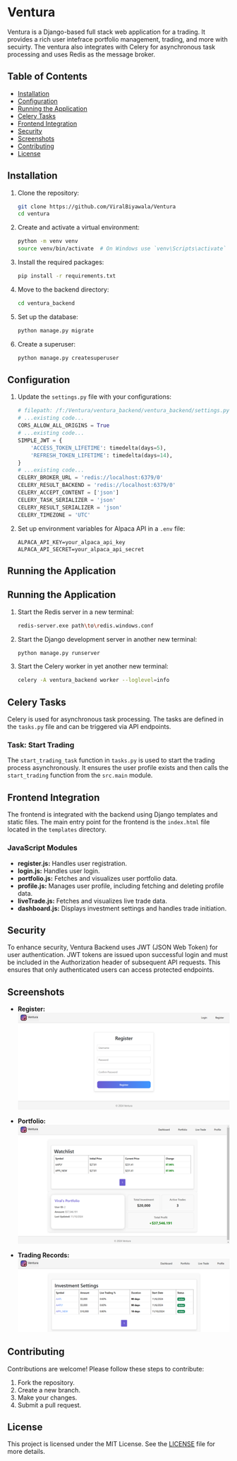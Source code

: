 # Ventura

Ventura is a Django-based full stack web application for a trading. It provides a rich user intefrace portfolio management, trading, and more with secuirty. The ventura also integrates with Celery for asynchronous task processing and uses Redis as the message broker.

## Table of Contents

- [Installation](#installation)
- [Configuration](#configuration)
- [Running the Application](#running-the-application)
- [Celery Tasks](#celery-tasks)
- [Frontend Integration](#frontend-integration)
- [Security](#security)
- [Screenshots](#screenshots)
- [Contributing](#contributing)
- [License](#license)

## Installation

1. Clone the repository:
    ```bash
    git clone https://github.com/ViralBiyawala/Ventura
    cd ventura
    ```

2. Create and activate a virtual environment:
    ```bash
    python -m venv venv
    source venv/bin/activate  # On Windows use `venv\Scripts\activate`
    ```

3. Install the required packages:
    ```bash
    pip install -r requirements.txt
    ```

4. Move to the backend directory:
    ```bash
    cd ventura_backend
    ```

5. Set up the database:
    ```bash
    python manage.py migrate
    ```

6. Create a superuser:
    ```bash
    python manage.py createsuperuser
    ```

## Configuration

1. Update the `settings.py` file with your configurations:
    ```python
    # filepath: /f:/Ventura/ventura_backend/ventura_backend/settings.py
    # ...existing code...
    CORS_ALLOW_ALL_ORIGINS = True
    # ...existing code...
    SIMPLE_JWT = {
        'ACCESS_TOKEN_LIFETIME': timedelta(days=5),
        'REFRESH_TOKEN_LIFETIME': timedelta(days=14),
    }
    # ...existing code...
    CELERY_BROKER_URL = 'redis://localhost:6379/0'
    CELERY_RESULT_BACKEND = 'redis://localhost:6379/0'
    CELERY_ACCEPT_CONTENT = ['json']
    CELERY_TASK_SERIALIZER = 'json'
    CELERY_RESULT_SERIALIZER = 'json'
    CELERY_TIMEZONE = 'UTC'
    ```

2. Set up environment variables for Alpaca API in a `.env` file:
    ```env
    ALPACA_API_KEY=your_alpaca_api_key
    ALPACA_API_SECRET=your_alpaca_api_secret
    ```

## Running the Application
## Running the Application

1. Start the Redis server in a new terminal:
    ```bash
    redis-server.exe path\to\redis.windows.conf
    ```
2. Start the Django development server in another new terminal:
    ```bash
    python manage.py runserver
    ```
3. Start the Celery worker in yet another new terminal:
    ```bash
    celery -A ventura_backend worker --loglevel=info
    ```

## Celery Tasks

Celery is used for asynchronous task processing. The tasks are defined in the `tasks.py` file and can be triggered via API endpoints.

### Task: Start Trading

The `start_trading_task` function in `tasks.py` is used to start the trading process asynchronously. It ensures the user profile exists and then calls the `start_trading` function from the `src.main` module.

## Frontend Integration

The frontend is integrated with the backend using Django templates and static files. The main entry point for the frontend is the `index.html` file located in the `templates` directory.

### JavaScript Modules

- **register.js:** Handles user registration.
- **login.js:** Handles user login.
- **portfolio.js:** Fetches and visualizes user portfolio data.
- **profile.js:** Manages user profile, including fetching and deleting profile data.
- **liveTrade.js:** Fetches and visualizes live trade data.
- **dashboard.js:** Displays investment settings and handles trade initiation.

## Security

To enhance security, Ventura Backend uses JWT (JSON Web Token) for user authentication. JWT tokens are issued upon successful login and must be included in the Authorization header of subsequent API requests. This ensures that only authenticated users can access protected endpoints.

## Screenshots
- **Register:**
![Register](assests/register.png)

- **Portfolio:**
![Portfolio](assests/portfolio.png)

- **Trading Records:**
![Trading Records](assests/trading_records.png)

## Contributing

Contributions are welcome! Please follow these steps to contribute:

1. Fork the repository.
2. Create a new branch.
3. Make your changes.
4. Submit a pull request.

## License

This project is licensed under the MIT License. See the [LICENSE](LICENSE) file for more details.